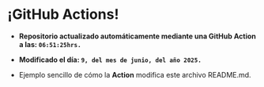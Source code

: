# ¡GitHub Actions!
* **Repositorio actualizado automáticamente mediante una GitHub Action a las: `06:51:25hrs.`**
* **Modificado el día: `9, del mes de junio, del año 2025.`**

* Ejemplo sencillo de cómo la **Action** modifica este archivo README.md.
